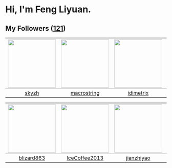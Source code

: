 # Hi, I'm Feng Liyuan.

## My Followers ([121](https://github.com/SunRunAway?tab=followers))

| <img src="https://avatars.githubusercontent.com/u/4198311?v=4" width="150" height="150" /> | <img src="https://avatars.githubusercontent.com/u/35601156?v=4" width="150" height="150" /> | <img src="https://avatars.githubusercontent.com/u/6536323?v=4" width="150" height="150" /> | <img src="https://avatars.githubusercontent.com/u/3381789?v=4" width="150" height="150" /> |
| :----------------------------------------------------------------------------------------: | :-----------------------------------------------------------------------------------------: | :----------------------------------------------------------------------------------------: | :----------------------------------------------------------------------------------------: |
|                              [skyzh](https://github.com/skyzh)                             |                        [macrostring](https://github.com/macrostring)                        |                          [idimetrix](https://github.com/idimetrix)                         |                             [Renkai](https://github.com/Renkai)                            |

| <img src="https://avatars.githubusercontent.com/u/4812302?v=4" width="150" height="150" /> | <img src="https://avatars.githubusercontent.com/u/4661589?v=4" width="150" height="150" /> | <img src="https://avatars.githubusercontent.com/u/6133860?v=4" width="150" height="150" /> | <img src="https://avatars.githubusercontent.com/u/1984045?v=4" width="150" height="150" /> |
| :----------------------------------------------------------------------------------------: | :----------------------------------------------------------------------------------------: | :----------------------------------------------------------------------------------------: | :----------------------------------------------------------------------------------------: |
|                         [blizard863](https://github.com/blizard863)                        |                      [IceCoffee2013](https://github.com/IceCoffee2013)                     |                         [jianzhiyao](https://github.com/jianzhiyao)                        |                          [lzfee0227](https://github.com/lzfee0227)                         |